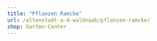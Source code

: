 ```yaml
---
title: "Pflanzen Ramcke"
url: /altenstadt-a-d-waldnaab/pflanzen-ramcke/
shop: Garten-Center
---
```

